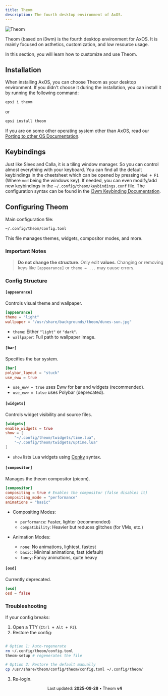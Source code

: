 ```yaml
---
title: Theom
description: The fourth desktop environment of AxOS.
---
```


![Theom](/docs/assets/theom4.png)

Theom (based on i3wm) is the fourth desktop environment for AxOS. It is mainly focused on asthetics, customization, and low resource usage.

In this section, you will learn how to customize and use Theom.

## Installation

When installing AxOS, you can choose Theom as your desktop environment. If you didn't choose it during the installation, you can install it by running the following command:

```bash
epsi i theom
```

or

```bash
epsi install theom
```

If you are on some other operating system other than AxOS, read our [Porting to other OS Documentation](https://github.com/AxOS-project/Theom/wiki/Porting-to-other-OS).

## Keybindings

Just like Sleex and Calla, it is a tiling window manager. So you can control almost everything with your keyboard. You can find all the default keybindings in the cheetsheet which can be opened by pressing `Mod + F1` (Where `mod` being the windows key). If needed, you can even modify/add new keybindings in the `~/.config/theom/keybindings.conf` file. The configuration syntax can be found in the [i3wm Keybinding Documentation](https://i3wm.org/docs/userguide.html#keybindings).

## Configuring Theom

Main configuration file:

```bash
~/.config/theom/config.toml
```

This file manages themes, widgets, compositor modes, and more.

### Important Notes

> **Do not change the structure**. Only edit **values**. Changing or removing keys like `[appearance]` or `theme = ...` may cause errors.

### Config Structure

#### `[appearance]`

Controls visual theme and wallpaper.

```toml
[appearance]
theme = "light"
wallpaper = "/usr/share/backgrounds/theom/dunes-sun.jpg"
```

- `theme`: Either `"light"` or `"dark"`.
- `wallpaper`: Full path to wallpaper image.

#### `[bar]`

Specifies the bar system.

```toml
[bar]
polybar_layout = "stuck"
use_eww = true
```

- `use_eww = true` uses Eww for bar and widgets (recommended).
- `use_eww = false` uses Polybar (deprecated).

#### `[widgets]`

Controls widget visibility and source files.

```toml
[widgets]
enable_widgets = true
show = [
    "~/.config/theom/twidgets/time.lua",
    "~/.config/theom/twidgets/uptime.lua"
]
```

- `show` lists Lua widgets using [Conky](https://github.com/brndnmtthws/conky) syntax.

#### `[compositor]`

Manages the theom compositor (picom).

```toml
[compositor]
compositing = true # Enables the compositor (false disables it)
compositing_mode = "performance"
animations = "basic"
```

- Compositing Modes:

  - `performance`: Faster, lighter (recommended)
  - `compatibility`: Heavier but reduces glitches (for VMs, etc.)

- Animation Modes:

  - `none`: No animations, lightest, fastest
  - `basic`: Minimal animations, fast (default)
  - `fancy`: Fancy animations, quite heavy

#### `[osd]`

Currently deprecated.

```toml
[osd]
osd = false
```

### Troubleshooting

If your config breaks:

1. Open a TTY (`Ctrl + Alt + F3`).
2. Restore the config:

```bash

# Option 1: Auto-regenerate
rm ~/.config/theom/config.toml
theom-setup # regenerates the file

# Option 2: Restore the default manually
cp /usr/share/theom/config/theom/config.toml ~/.config/theom/
```

3. Re-login.

<p style="font-size: 0.9em; text-align: center;">
  Last updated: <strong>2025-09-28</strong> • Theom <strong>v4</strong>
</p>
